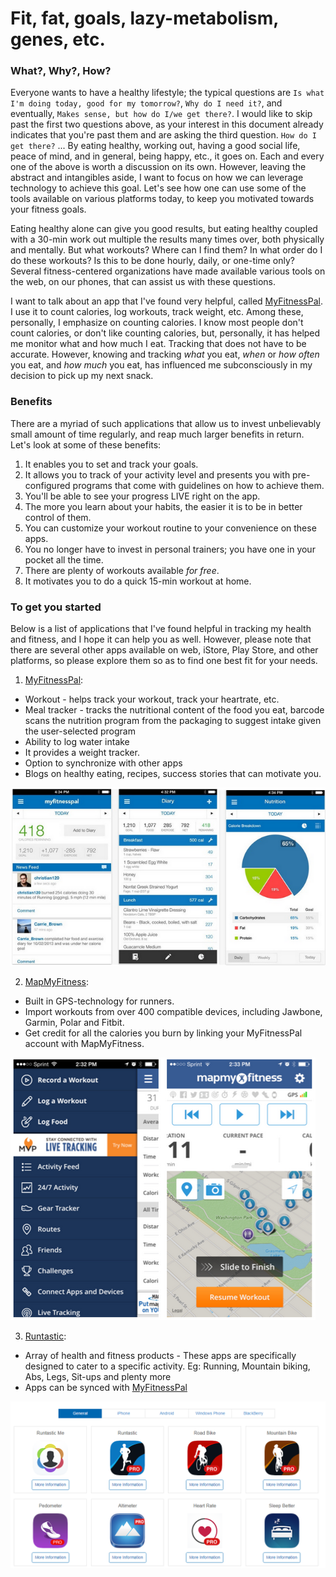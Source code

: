 # Fit, fat, goals, lazy-metabolism, genes, etc.

### What?,  Why?, How?

Everyone wants to have a healthy lifestyle; the typical questions are `Is what I'm doing today, good for my tomorrow?`, `Why do I need it?`, and eventually, `Makes sense, but how do I/we get there?`.  I would like to skip past the first two questions above, as your interest in this document already indicates that you're past them and are asking the third question.  `How do I get there?`  ... By eating healthy, working out, having a good social life, peace of mind, and in general, being happy, etc., it goes on.  Each and every one of the above is worth a discussion on its own.  However, leaving the abstract and intangibles aside, I want to focus on how we can leverage technology to achieve this goal.  Let's see how one can use some of the tools available on various platforms today, to keep you motivated towards your fitness goals.

Eating healthy alone can give you good results, but eating healthy coupled with a 30-min work out multiple the results many times over, both physically and mentally.  But what workouts? Where can I find them?  In what order do I do these workouts?  Is this to be done hourly, daily, or one-time only?  Several fitness-centered organizations have made available various tools on the web, on our phones, that can assist us with these questions.

I want to talk about an app that I've found very helpful, called [MyFitnessPal][1].  I use it to count calories, log workouts, track weight, etc.  Among these, personally, I emphasize on counting calories.  I know most people don't count calories, or don't like counting calories, but, personally, it has helped me monitor what and how much I eat.  Tracking that does not have to be accurate.  However, knowing and tracking *what* you eat, *when* or *how often* you eat, and *how much* you eat, has influenced me subconsciously in my decision to pick up my next snack.

### Benefits

There are a myriad of such applications that allow us to invest unbelievably small amount of time regularly, and reap much larger benefits in return.  Let's look at some of these benefits:

1. It enables you to set and track your goals.
2. It allows you to track of your activity level and presents you with pre-configured programs that come with guidelines on how to achieve them.
3. You'll be able to see your progress LIVE right on the app.
4. The more you learn about your habits, the easier it is to be in better control of them.
5. You can customize your workout routine to your convenience on these apps.
6. You no longer have to invest in personal trainers; you have one in your pocket all the time.
7. There are plenty of workouts available *for free*.
8. It motivates you to do a quick 15-min workout at home.

### To get you started

Below is a list of applications that I've found helpful in tracking my health and fitness, and I hope it can help you as well.  However, please note that there are several other apps available on web, iStore, Play Store, and other platforms, so please explore them so as to find one best fit for your needs.

1. [MyFitnessPal][1]:
 * Workout - helps track your workout, track your heartrate, etc.
 * Meal tracker - tracks the nutritional content of the food you eat, barcode scans the nutrition program from the packaging to suggest intake given the user-selected program
 * Ability to log water intake
 * It provides a weight tracker.
 * Option to synchronize with other apps
 * Blogs on healthy eating, recipes, success stories that can motivate you.

  ![MyFitnessPal image](https://github.com/radhikashok/health-wellness-docs/blob/master/document/resources/myfitnesspal.png)

2. [MapMyFitness][2]:
 * Built in GPS-technology for runners.
 * Import workouts from over 400 compatible devices, including Jawbone, Garmin, Polar and Fitbit.
 * Get credit for all the calories you burn by linking your MyFitnessPal account with MapMyFitness.

  ![MapMyFitness image](https://github.com/radhikashok/health-wellness-docs/blob/master/document/resources/mapmyfitness.png)

3. [Runtastic][3]:
 * Array of health and fitness products - These apps are specifically designed to cater to a specific activity. Eg: Running, Mountain biking, Abs, Legs, Sit-ups and plenty more
 * Apps can be synced with [MyFitnessPal][1]

  ![RuntasticImage](https://github.com/radhikashok/health-wellness-docs/blob/master/document/resources/runtastic.png)

[1]: https://www.myfitnesspal.com/
[2]: http://www.mapmyfitness.com/
[3]: https://www.runtastic.com/
